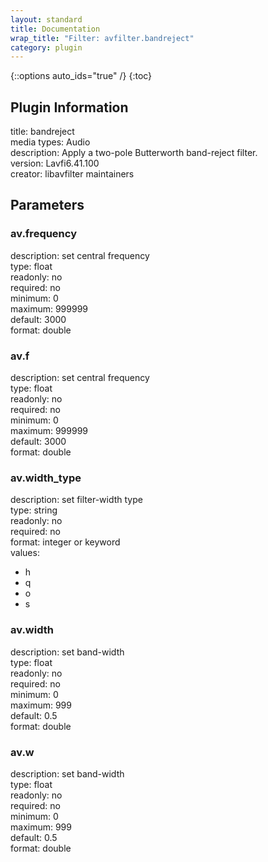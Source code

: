 ```yaml
---
layout: standard
title: Documentation
wrap_title: "Filter: avfilter.bandreject"
category: plugin
---
```

{::options auto_ids="true" /}
{:toc}

## Plugin Information

title: bandreject  
media types:
Audio  
description: Apply a two-pole Butterworth band-reject filter.  
version: Lavfi6.41.100  
creator: libavfilter maintainers  

## Parameters

### av.frequency

  
description:
set central frequency  
type: float  
readonly: no  
required: no  
minimum: 0  
maximum: 999999  
default: 3000  
format: double  

### av.f

  
description:
set central frequency  
type: float  
readonly: no  
required: no  
minimum: 0  
maximum: 999999  
default: 3000  
format: double  

### av.width_type

  
description:
set filter-width type  
type: string  
readonly: no  
required: no  
format: integer or keyword  
values:  
* h
* q
* o
* s

### av.width

  
description:
set band-width  
type: float  
readonly: no  
required: no  
minimum: 0  
maximum: 999  
default: 0.5  
format: double  

### av.w

  
description:
set band-width  
type: float  
readonly: no  
required: no  
minimum: 0  
maximum: 999  
default: 0.5  
format: double  

